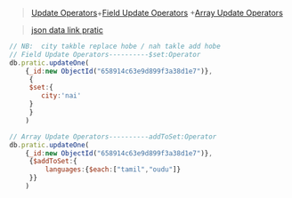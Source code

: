>[Update Operators](https://www.mongodb.com/docs/manual/reference/operator/update/)+[Field Update Operators](https://www.mongodb.com/docs/manual/reference/operator/update-field/)
+[Array Update Operators](https://www.mongodb.com/docs/manual/reference/operator/update-array/)

> [json data link pratic](https://raw.githubusercontent.com/julfiker755/json/main/practice-data.json)




```js
// NB:  city takble replace hobe / nah takle add hobe
// Field Update Operators----------$set:Operator
db.pratic.updateOne(
    {_id:new ObjectId("658914c63e9d899f3a38d1e7")},
     {
     $set:{
        city:'nai'
     }
     }
    )
```

```js
// Array Update Operators----------addToSet:Operator
db.pratic.updateOne(
    {_id:new ObjectId("658914c63e9d899f3a38d1e7")},
     {$addToSet:{
         languages:{$each:["tamil","oudu"]}
     }}
    )
```
